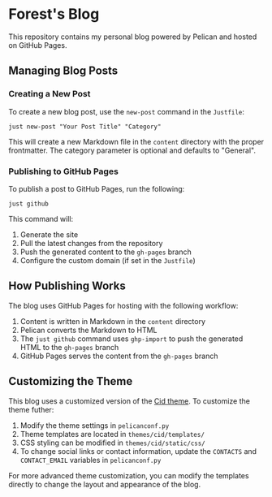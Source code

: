 # Forest's Blog

This repository contains my personal blog powered by Pelican and hosted on GitHub Pages.

## Managing Blog Posts

### Creating a New Post

To create a new blog post, use the `new-post` command in the `Justfile`:

```
just new-post "Your Post Title" "Category"
```

This will create a new Markdown file in the `content` directory with the proper frontmatter. The category parameter is optional and defaults to "General".

### Publishing to GitHub Pages

To publish a post to GitHub Pages, run the following:

```
just github
```

This command will:
1. Generate the site
2. Pull the latest changes from the repository
3. Push the generated content to the `gh-pages` branch
4. Configure the custom domain (if set in the `Justfile`)

## How Publishing Works

The blog uses GitHub Pages for hosting with the following workflow:

1. Content is written in Markdown in the `content` directory
2. Pelican converts the Markdown to HTML
3. The `just github` command uses `ghp-import` to push the generated HTML to the `gh-pages` branch
4. GitHub Pages serves the content from the `gh-pages` branch

## Customizing the Theme

This blog uses a customized version of the [Cid theme](https://github.com/hdra/Pelican-Cid). To customize the theme futher:

1. Modify the theme settings in `pelicanconf.py`
2. Theme templates are located in `themes/cid/templates/`
3. CSS styling can be modified in `themes/cid/static/css/`
4. To change social links or contact information, update the `CONTACTS` and `CONTACT_EMAIL` variables in `pelicanconf.py`

For more advanced theme customization, you can modify the templates directly to change the layout and appearance of the blog.
